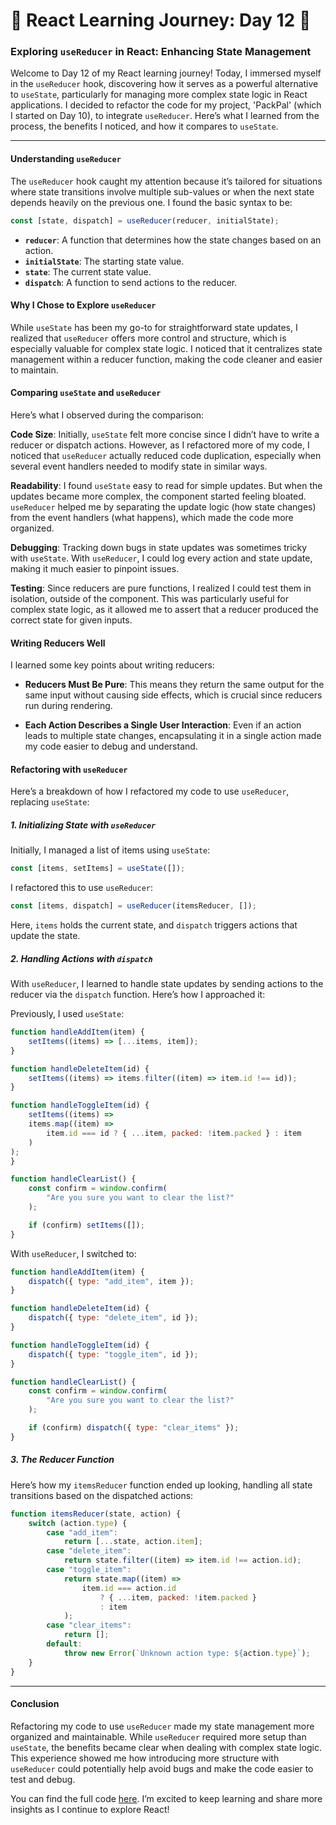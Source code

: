 # 🚀 React Learning Journey: Day 12 🚀

### Exploring `useReducer` in React: Enhancing State Management

Welcome to Day 12 of my React learning journey! Today, I immersed myself in the `useReducer` hook, discovering how it serves as a powerful alternative to `useState`, particularly for managing more complex state logic in React applications. I decided to refactor the code for my project, 'PackPal' (which I started on Day 10), to integrate `useReducer`. Here’s what I learned from the process, the benefits I noticed, and how it compares to `useState`.

---

#### Understanding `useReducer`

The `useReducer` hook caught my attention because it’s tailored for situations where state transitions involve multiple sub-values or when the next state depends heavily on the previous one. I found the basic syntax to be:

```javascript
const [state, dispatch] = useReducer(reducer, initialState);
```

- **`reducer`**: A function that determines how the state changes based on an action.
- **`initialState`**: The starting state value.
- **`state`**: The current state value.
- **`dispatch`**: A function to send actions to the reducer.

#### Why I Chose to Explore `useReducer`

While `useState` has been my go-to for straightforward state updates, I realized that `useReducer` offers more control and structure, which is especially valuable for complex state logic. I noticed that it centralizes state management within a reducer function, making the code cleaner and easier to maintain.

#### Comparing `useState` and `useReducer`

Here’s what I observed during the comparison:

**Code Size**: Initially, `useState` felt more concise since I didn’t have to write a reducer or dispatch actions. However, as I refactored more of my code, I noticed that `useReducer` actually reduced code duplication, especially when several event handlers needed to modify state in similar ways.

**Readability**: I found `useState` easy to read for simple updates. But when the updates became more complex, the component started feeling bloated. `useReducer` helped me by separating the update logic (how state changes) from the event handlers (what happens), which made the code more organized.

**Debugging**: Tracking down bugs in state updates was sometimes tricky with `useState`. With `useReducer`, I could log every action and state update, making it much easier to pinpoint issues.

**Testing**: Since reducers are pure functions, I realized I could test them in isolation, outside of the component. This was particularly useful for complex state logic, as it allowed me to assert that a reducer produced the correct state for given inputs.

#### Writing Reducers Well

I learned some key points about writing reducers:

- **Reducers Must Be Pure**: This means they return the same output for the same input without causing side effects, which is crucial since reducers run during rendering.

- **Each Action Describes a Single User Interaction**: Even if an action leads to multiple state changes, encapsulating it in a single action made my code easier to debug and understand.

#### Refactoring with `useReducer`

Here’s a breakdown of how I refactored my code to use `useReducer`, replacing `useState`:

##### 1. Initializing State with `useReducer`

Initially, I managed a list of items using `useState`:

```javascript
const [items, setItems] = useState([]);
```

I refactored this to use `useReducer`:

```javascript
const [items, dispatch] = useReducer(itemsReducer, []);
```

Here, `items` holds the current state, and `dispatch` triggers actions that update the state.

##### 2. Handling Actions with `dispatch`

With `useReducer`, I learned to handle state updates by sending actions to the reducer via the `dispatch` function. Here’s how I approached it:

Previously, I used `useState`:

```javascript
function handleAddItem(item) {
    setItems((items) => [...items, item]);
}

function handleDeleteItem(id) {
    setItems((items) => items.filter((item) => item.id !== id));
}

function handleToggleItem(id) {
    setItems((items) =>
    items.map((item) =>
        item.id === id ? { ...item, packed: !item.packed } : item
    )
);
}

function handleClearList() {
    const confirm = window.confirm(
        "Are you sure you want to clear the list?"
    );

    if (confirm) setItems([]);
}
```

With `useReducer`, I switched to:

```javascript
function handleAddItem(item) {
    dispatch({ type: "add_item", item });
}

function handleDeleteItem(id) {
    dispatch({ type: "delete_item", id });
}

function handleToggleItem(id) {
    dispatch({ type: "toggle_item", id });
}

function handleClearList() {
    const confirm = window.confirm(
        "Are you sure you want to clear the list?"
    );

    if (confirm) dispatch({ type: "clear_items" });
}
```

##### 3. The Reducer Function

Here’s how my `itemsReducer` function ended up looking, handling all state transitions based on the dispatched actions:

```javascript
function itemsReducer(state, action) {
    switch (action.type) {
        case "add_item":
            return [...state, action.item];
        case "delete_item":
            return state.filter((item) => item.id !== action.id);
        case "toggle_item":
            return state.map((item) =>
                item.id === action.id
                    ? { ...item, packed: !item.packed }
                    : item
            );
        case "clear_items":
            return [];
        default:
            throw new Error(`Unknown action type: ${action.type}`);
    }
}
```

---

#### Conclusion

Refactoring my code to use `useReducer` made my state management more organized and maintainable. While `useReducer` required more setup than `useState`, the benefits became clear when dealing with complex state logic. This experience showed me how introducing more structure with `useReducer` could potentially help avoid bugs and make the code easier to test and debug.

You can find the full code [here](https://github.com/mayuresh-surve/React-Journey/tree/main/Day%2010). I’m excited to keep learning and share more insights as I continue to explore React!
